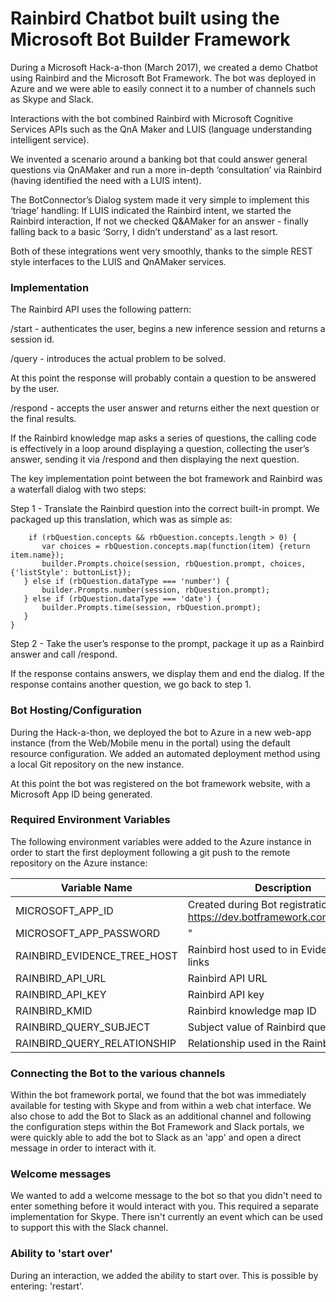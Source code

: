 # Rainbird Chatbot built using the Microsoft Bot Builder Framework

During a Microsoft Hack-a-thon (March 2017), we created a demo Chatbot using Rainbird and the Microsoft Bot Framework.
The bot was deployed in Azure and we were able to easily connect it to a number of channels such as Skype and Slack.

Interactions with the bot combined Rainbird with Microsoft Cognitive Services APIs such as the QnA Maker and LUIS 
(language understanding intelligent service).

We invented a scenario around a banking bot that could answer general questions via QnAMaker and run a more in-depth 
‘consultation’ via Rainbird (having identified the need with a LUIS intent).

The BotConnector’s Dialog system made it very simple to implement this ‘triage’ handling: If LUIS indicated the Rainbird
 intent, we started the Rainbird interaction, If not we checked Q&AMaker for an answer - finally falling back to a basic
  ‘Sorry, I didn’t understand’ as a last resort.  

Both of these integrations went very smoothly, thanks to the simple REST style interfaces to the LUIS and QnAMaker 
services.

### Implementation

The Rainbird API uses the following pattern:

/start - authenticates the user, begins a new inference session and returns a session id.

/query - introduces the actual problem to be solved.

At this point the response will probably contain a question to be answered by the user. 

/respond - accepts the user answer and returns either the next question or the final results.

If the Rainbird knowledge map asks a series of questions, the calling code is effectively in a loop around displaying a 
question, collecting the user’s answer, sending it via /respond and then displaying the next question.

The key implementation point between the bot framework and Rainbird was a waterfall dialog with two steps:

Step 1 - Translate the Rainbird question into the correct built-in prompt. We packaged up this translation, which was 
as simple as:

```function sendRBQuestion(session, rbQuestion) {
    if (rbQuestion.concepts && rbQuestion.concepts.length > 0) {
       var choices = rbQuestion.concepts.map(function(item) {return item.name});
       builder.Prompts.choice(session, rbQuestion.prompt, choices, {'listStyle': buttonList});
   } else if (rbQuestion.dataType === 'number') {
       builder.Prompts.number(session, rbQuestion.prompt);
   } else if (rbQuestion.dataType === 'date') {
       builder.Prompts.time(session, rbQuestion.prompt);
   }
}
```

Step 2 - Take the user’s response to the prompt, package it up as a Rainbird answer and call /respond.

If the response contains answers, we display them and end the dialog.
If the response contains another question, we go back to step 1.

### Bot Hosting/Configuration

During the Hack-a-thon, we deployed the bot to Azure in a new web-app instance (from the Web/Mobile menu in the portal)
 using the default resource configuration.  We added an automated deployment method using a local Git repository on the 
 new instance.

At this point the bot was registered on the bot framework website, with a Microsoft App ID being generated.

### Required Environment Variables

The following environment variables were added to the Azure instance in order to start the first deployment following
a git push to the remote repository on the Azure instance:

| Variable Name | Description |
| --- | --- |
| MICROSOFT_APP_ID | Created during Bot registration at https://dev.botframework.com/bots/new | 
| MICROSOFT_APP_PASSWORD | " |
| RAINBIRD_EVIDENCE_TREE_HOST | Rainbird host used to in Evidence Tree links | 
| RAINBIRD_API_URL | Rainbird API URL | 
| RAINBIRD_API_KEY | Rainbird API key |
| RAINBIRD_KMID | Rainbird knowledge map ID |
| RAINBIRD_QUERY_SUBJECT | Subject value of Rainbird query |
| RAINBIRD_QUERY_RELATIONSHIP | Relationship used in the Rainbird query |

### Connecting the Bot to the various channels
 
Within the bot framework portal, we found that the bot was immediately available for testing with Skype and from within 
a web chat interface.  We also chose to add the Bot to Slack as an additional channel and following the configuration 
steps within the Bot Framework and Slack portals, we were quickly able to add the bot to Slack as an 'app' and open a 
direct message in order to interact with it.
 
### Welcome messages

We wanted to add a welcome message to the bot so that you didn't need to enter something before it would interact
with you.  This required a separate implementation for Skype.  There isn't currently an event which can be used to 
support this with the Slack channel.

### Ability to 'start over'

During an interaction, we added the ability to start over.  This is possible by entering: 'restart'.
